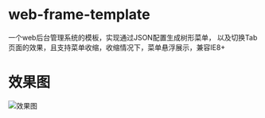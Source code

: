 # web-frame-template

一个web后台管理系统的模板，实现通过JSON配置生成树形菜单，
以及切换Tab页面的效果，且支持菜单收缩，收缩情况下，菜单悬浮展示，兼容IE8+

# 效果图

![效果图](https://github.com/K-walker/web-frame-template/blob/master/images/effect.gif)
